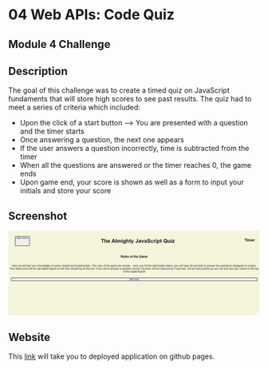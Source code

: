 # 04 Web APIs: Code Quiz
## Module 4 Challenge

## Description
The goal of this challenge was to create a timed quiz on JavaScript fundaments that will store high scores to see past results. The quiz had to meet a series of criteria which included:
* Upon the click of a start button --> You are presented with a question and the timer starts
* Once answering a question, the next one appears
* If the user answers a question incorrectly, time is subtracted from the timer
* When all the questions are answered or the timer reaches 0, the game ends
* Upon game end, your score is shown as well as a form to input your initials and store your score


## Screenshot
![Shows look of quiz on home page before start.](./assets/images/javascript-quiz-screenshot.PNG)

## Website
This [link](https://tyomoto.github.io/cuddly-guide/) will take you to deployed application on github pages.

